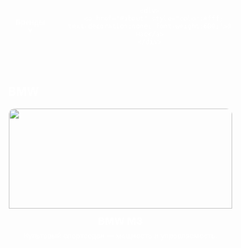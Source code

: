 <!DOCTYPE html>
<html lang="ru">
<head>
<meta charset="utf-8" />
<meta name="viewport" content="width=device-width,initial-scale=1" />
<title>Атмосферная галерея — 27 машин</title>
<style>
  :root{
    --accent:#ffcc00;
    --bg-overlay: rgba(0,0,0,0.6);
    --card-bg: rgba(255,255,255,0.06);
  }
  *{box-sizing:border-box}
  body{
    margin:0;
    font-family: Inter, Arial, sans-serif;
    background: url('https://img.freepik.com/premium-photo/side-view-asphalt-road-sunny-summer-day_265223-8810.jpg') center/cover fixed no-repeat;
    color:#fff;
    -webkit-font-smoothing:antialiased;
    -moz-osx-font-smoothing:grayscale;
  }

  /* top bar compact: Brands dropdown + About link */
  header{
    position:fixed; left:0; right:0; top:0;
    z-index:2000;
    display:flex;
    justify-content:center;
    padding:10px 16px;
    background: linear-gradient(180deg, rgba(0,0,0,0.6), rgba(0,0,0,0.25));
    backdrop-filter: blur(6px);
  }
  .topbar{
    width:100%;
    max-width:1200px;
    display:flex;
    align-items:center;
    gap:14px;
    justify-content:space-between;
  }
  .brand-btn{
    background:transparent;
    border:1px solid rgba(255,255,255,0.08);
    color:#fff;
    padding:8px 12px;
    border-radius:10px;
    cursor:pointer;
    font-weight:600;
  }
  .brand-btn:hover{ color:var(--accent); border-color:var(--accent); }

  /* dropdown */
  .dropdown{
    position:relative;
    display:inline-block;
  }
  .dropdown-menu{
    position:absolute;
    left:0; top:calc(100% + 10px);
    background:#0f0f0f;
    border-radius:10px;
    padding:10px;
    min-width:220px;
    box-shadow: 0 12px 30px rgba(0,0,0,0.6);
    display:none;
  }
  .dropdown-menu a{
    display:block;
    color:#fff;
    text-decoration:none;
    padding:8px 10px;
    border-radius:8px;
  }
  .dropdown-menu a:hover{ background:rgba(255,255,255,0.03); color:var(--accent); }

  /* page sections */
  main{ padding-top:72px; } /* space for header */
  section{
    padding:80px 20px;
    min-height:100vh;
    background: linear-gradient(180deg, rgba(0,0,0,0.16), rgba(0,0,0,0.6));
  }
  .wrap{ max-width:1200px; margin:0 auto; }

  h1.section-title{
    text-align:center;
    font-size:34px;
    margin:8px 0 26px;
    letter-spacing:1px;
  }

  /* gallery cards */
  .gallery{
    display:grid;
    grid-template-columns: repeat(auto-fit, minmax(260px,1fr));
    gap:20px;
  }
  .card{
    background:var(--card-bg);
    border-radius:12px;
    overflow:hidden;
    cursor:pointer;
    transition: transform .25s ease, box-shadow .25s ease;
    border:1px solid rgba(255,255,255,0.05);
    display:flex;
    flex-direction:column;
    height:100%;
  }
  .card:hover{
    transform: translateY(-8px);
    box-shadow: 0 18px 40px rgba(0,0,0,0.6), 0 0 30px rgba(255,204,0,0.06);
  }
  .card img.thumb{
    width:100%;
    height:180px;
    object-fit:cover;
    display:block;
    filter: saturate(1.02) contrast(1.02);
  }
  .card .card-body{
    padding:12px 14px 18px;
    display:flex;
    flex-direction:column;
    gap:8px;
    flex:1;
  }
  .card h3{ margin:0; font-size:18px; text-align:center; }
  .card p.short{ margin:0; font-size:13px; color:rgba(255,255,255,0.9); text-align:center; }

  /* modal */
  .modal{
    position:fixed; inset:0;
    display:none;
    z-index:3000;
    align-items:center; justify-content:center;
    background: linear-gradient(180deg, rgba(0,0,0,0.6), rgba(0,0,0,0.9));
    padding:20px;
  }
  .modal.show{ display:flex; }
  .modal-card{
    width:100%; max-width:960px;
    background:linear-gradient(180deg,#121212,#0f0f0f);
    border-radius:12px;
    overflow:hidden;
    box-shadow:0 30px 80px rgba(0,0,0,0.7);
  }
  .modal-top img{
    width:100%; height:380px; object-fit:cover; display:block;
  }
  .modal-body{
    padding:18px 20px 26px;
    color:#f2f2f2;
  }
  .modal-title{
    display:flex; align-items:center; gap:12px; margin:0 0 8px;
  }
  .modal-title img.logo{
    width:52px; height:52px; object-fit:contain; border-radius:8px; background:rgba(255,255,255,0.03); padding:6px;
  }
  .modal-desc{ white-space:pre-line; line-height:1.6; color:#e9e9e9; margin:8px 0 12px; }
  .specs{
    display:flex; gap:18px; flex-wrap:wrap; margin-top:6px;
  }
  .spec{
    background: rgba(255,255,255,0.03);
    padding:10px 12px;
    border-radius:8px;
    min-width:140px;
    font-size:14px;
  }
  .modal-close{
    position:absolute; right:14px; top:10px; font-size:28px; color:var(--accent); cursor:pointer;
    z-index:5;
  }

  /* about */
  .about{ text-align:center; font-size:18px; line-height:1.6; max-width:900px; margin:0 auto; color:#f5f5f5; }
  .socials{ margin-top:12px; display:flex; justify-content:center; gap:14px; }
  .socials a{ color:var(--accent); font-weight:700; text-decoration:none; }

  /* responsive */
  @media (max-width:720px){
    .modal-top img{ height:220px; }
    .modal-title img.logo{ width:42px; height:42px; }
    header{ padding:8px; }
  }
</style>
</head>
<body>

<header>
  <div class="topbar wrap">
    <div style="display:flex; gap:12px; align-items:center;">
      <button class="brand-btn" id="brandsBtn">Бренды ▾</button>
      <div class="dropdown" id="brandsDropdown">
        <div class="dropdown-menu" id="brandsMenu">
          <a href="#bmw" data-target="#bmw">BMW</a>
          <a href="#lexus" data-target="#lexus">Lexus</a>
          <a href="#mercedes" data-target="#mercedes">Mercedes</a>
          <a href="#audi" data-target="#audi">Audi</a>
          <a href="#toyota" data-target="#toyota">Toyota</a>
          <a href="#ferrari" data-target="#ferrari">Ferrari</a>
          <a href="#porsche" data-target="#porsche">Porsche</a>
          <a href="#lamborghini" data-target="#lamborghini">Lamborghini</a>
          <a href="#bugatti" data-target="#bugatti">Bugatti</a>
        </div>
      </div>
    </div>

    <div>
      <a href="#about" style="color:#fff; text-decoration:none; font-weight:600;">О нас</a>
    </div>
  </div>
</header>

<main>
  <!-- BMW -->
  <section id="bmw">
    <div class="wrap">
      <h1 class="section-title">BMW</h1>
      <div class="gallery">
        <div class="card" onclick="openModal(
          'BMW M3',
          'https://a.d-cd.net/bb68a76s-1920.jpg',
          'https://upload.wikimedia.org/wikipedia/commons/4/44/BMW.svg',
          'BMW M3 — спортивный седан, сочетающий комфорт и трековые свойства. Культовый M-эмблемой и агрессивной динамикой.',
          '3.0L TwinTurbo I6',
          '≈ 0–100 км/ч за 4.1 с • макс ~250–290 км/ч',
          '$80,000 — $120,000',
          '2021')">
          <img class="thumb" src="https://images.pistonheads.com/nimg/43852/_DSF3440-Edit.jpg" alt="">
          <div class="card-body">
            <h3>BMW M3</h3>
            <p class="short">Культовый спортседан — мощность и управляемость.</p>
          </div>
        </div>

        <div class="card" onclick="openModal(
          'BMW i8',
          'https://autotesla.ru/wp-content/uploads/2015/04/tehnicheskii-vid-bmw-i8.jpg',
          'https://upload.wikimedia.org/wikipedia/commons/4/44/BMW.svg',
          'BMW i8 — гибридный спорткар с футуристичным дизайном и дверьми-бабочками. Экономичность в сочетании со спортивными качествами.',
          'Гибрид: бензин + электромотор',
          '≈ 0–100 км/ч за 4.4 с • макс ~250 км/ч',
          '$140,000 — $170,000',
          '2019')">
          <img class="thumb" src="https://encrypted-tbn0.gstatic.com/images?q=tbn:ANd9GcTRppVyTkCHSJ74FM2oKID8y-x1xLuOV9M9YQ&s" alt="">
          <div class="card-body">
            <h3>BMW i8</h3>
            <p class="short">Гибридное спортивное купе с необычным дизайном.</p>
          </div>
        </div>

        <div class="card" onclick="openModal(
          'BMW X6',
          'https://encrypted-tbn0.gstatic.com/images?q=tbn:ANd9GcQIVW5wsYLJJ0_tKZPiocP9HKIRkQanJY1gHQ&s',
          'https://upload.wikimedia.org/wikipedia/commons/4/44/BMW.svg',
          'BMW X6 — спортивный кроссовер купе-класса. Сочетает мощность, роскошь и внедорожные возможности.',
          'V6 / V8 turbos (в зависимости от версии)',
          'макс ~250–290 км/ч',
          '$70,000 — $130,000',
          '2020')">
          <img class="thumb" src="https://s1.autorating.ru/upload/medialibrary/5a6/5a638c2d68dcda6b991ff1c1b40f5532.jpg" alt="">
          <div class="card-body">
            <h3>BMW X6</h3>
            <p class="short">Спортивный купе-кроссовер — стиль и мощь.</p>
          </div>
        </div>
      </div>
    </div>
  </section>

  <!-- LEXUS -->
  <section id="lexus">
    <div class="wrap">
      <h1 class="section-title">Lexus</h1>
      <div class="gallery">
        <div class="card" onclick="openModal(
          'Lexus LFA',
          'https://a.d-cd.net/fc52f6s-960.jpg',
          'https://hdpic.club/uploads/posts/2021-11/1636782491_4-hdpic-club-p-znak-leksus-7.jpg',
          'Lexus LFA — редкий суперкар с V10, выдающий неповторимый звук и высокую отзывчивость двигателя.',
          '4.8L V10',
          'макс ≈ 325 км/ч',
          '$375,000 — $500,000 (все примерные цены для рынка)',
          '2012')">
          <img class="thumb" src="https://blog.consumerguide.com/wp-content/uploads/sites/2/2020/03/3943499_orig.jpg" alt="">
          <div class="card-body">
            <h3>Lexus LFA</h3>
            <p class="short">Японский суперкар — звук и редкость.</p>
          </div>
        </div>

        <div class="card" onclick="openModal(
          'Lexus LC500',
          'https://st.club-lexus.ru/attach/u/250755c43a52ad1a8673c6ec42072516.jpg',
          'https://hdpic.club/uploads/posts/2021-11/1636782491_4-hdpic-club-p-znak-leksus-7.jpg',
          'Lexus LC500 — премиальное купе с атмосферным V8, элегантностью и качеством салона.',
          '5.0L V8',
          '≈ 0–100 км/ч за 4.7 с • макс ~270 км/ч',
          '$92,000 — $110,000',
          '2021')">
          <img class="thumb" src="https://media.ed.edmunds-media.com/lexus/ls-500/2021/oem/2021_lexus_ls-500_sedan_base_fq_oem_3_1600.jpg" alt="">
          <div class="card-body">
            <h3>Lexus LC500</h3>
            <p class="short">Красивое премиум-купе с V8.</p>
          </div>
        </div>

        <div class="card" onclick="openModal(
          'Lexus RX',
          'https://avatars.mds.yandex.net/get-autoru-vos/2179989/df9a4ba27a7906de0acfd18227b45623/456x342',
          'https://hdpic.club/uploads/posts/2021-11/1636782491_4-hdpic-club-p-znak-leksus-7.jpg',
          'Lexus RX — премиальный кроссовер, известный комфортом и надежностью, популярный в семьях.',
          '2.0L / 3.5L / гибридные варианты',
          'макс ~200–230 км/ч (в зависимости от версии)',
          '$45,000 — $75,000',
          '2020')">
          <img class="thumb" src="https://st.club-lexus.ru/attach/u/872adc057268a5bf6b371aa27709454c.jpg" alt="">
          <div class="card-body">
            <h3>Lexus RX</h3>
            <p class="short">Комфортный премиум-кроссовер для семьи.</p>
          </div>
        </div>
      </div>
    </div>
  </section>

  <!-- MERCEDES -->
  <section id="mercedes">
    <div class="wrap">
      <h1 class="section-title">Mercedes</h1>
      <div class="gallery">
        <div class="card" onclick="openModal(
          'Mercedes-AMG GT',
          'https://thumbs.dreamstime.com/z/%D0%B4%D0%B2%D0%B8%D0%B3%D0%B0%D1%82%D0%B5%D0%BB%D1%8C-coupe-%D0%BC%D0%B5%D1%80%D1%81%D0%B5%D0%B4%D0%B5%D1%81-amg-gt-c-117239294.jpg',
          'https://upload.wikimedia.org/wikipedia/commons/9/90/Mercedes-Logo.svg',
          'AMG GT — спортивное купе от Mercedes-AMG, ориентированное на драйверов и трек.',
          '4.0L V8 Biturbo',
          '≈ 0–100 км/ч за 3.6–4.0 с • макс ~310 км/ч',
          '$115,000 — $160,000',
          '2020')">
          <img class="thumb" src="https://sales.mercedes-olimp-neva.ru/images/gallery/gallery_model_cars/image_10_11.jpg" alt="">
          <div class="card-body">
            <h3>Mercedes-AMG GT</h3>
            <p class="short">Спорткупе с характером AMG.</p>
          </div>
        </div>

        <div class="card" onclick="openModal(
          'Mercedes G-Class',
          'https://img.mercedes-benz-kiev.com/data/news/325-novi-modeli-mercedes-benz-g-class-ta-mercedes-amg-g-63-2024-roku/novi-modeli-mercedes-benz-g-class-ta-mercedes-amg-g-63-2024-roku-14.jpg',
          'https://upload.wikimedia.org/wikipedia/commons/9/90/Mercedes-Logo.svg',
          'G-Class — легендарный внедорожник, сочетает проходимость и премиум-интерьер.',
          'V8 (в большинстве современных версий)',
          'макс ~210–240 км/ч (в завис. от версии)',
          '$130,000 — $200,000',
          '2021')">
          <img class="thumb" src="https://img.mercedes-benz-kiev.com/data/news/39-novyy-mercedes-benz-g-class-v-kieve-sostoyalas-ofitsialnaya-premera/mercedes-benz-g-63-1.jpg" alt="">
          <div class="card-body">
            <h3>Mercedes G-Class</h3>
            <p class="short">Роскошный и брутальный внедорожник.</p>
          </div>
        </div>

        <div class="card" onclick="openModal(
          'Mercedes C63 AMG',
          'https://avatars.mds.yandex.net/get-autoru-vos/2027711/9489956784fe55f156ee82b490f33437/456x342',
          'https://upload.wikimedia.org/wikipedia/commons/9/90/Mercedes-Logo.svg',
          'C63 AMG — компактный спортивный седан, создаёт много удовольствия у водителя.',
          '4.0L V8 Biturbo',
          '≈ 0–100 км/ч за ~3.9–4.2 с',
          '$70,000 — $90,000',
          '2019')">
          <img class="thumb" src="https://avatars.mds.yandex.net/get-autoru-vos/1981494/5b1d7be6fdf9d113c0822199efdaea98/456x342" alt="">
          <div class="card-body">
            <h3>Mercedes C63 AMG</h3>
            <p class="short">Мал, но свиреп — эмоции и мощь.</p>
          </div>
        </div>
      </div>
    </div>
  </section>

  <!-- AUDI -->
  <section id="audi">
    <div class="wrap">
      <h1 class="section-title">Audi</h1>
      <div class="gallery">
        <div class="card" onclick="openModal(
          'Audi R8',
          'https://vvm-auto.ru/images/VVM-AUTO/TEST-REWIEWS/Audi/Audi-R8/Audi-R8-8.jpg',
          'https://avtozaryad.ru/upload/iblock/c15/g73bwu2i50zx2ct3gxsdk5248x1vc15h.png',
          'Audi R8 — суперкар с V10 и системой quattro, отличный баланс технологий и драйва.',
          'V10',
          '≈ 0–100 км/ч за 3.4–3.6 с • макс ~330 км/ч',
          '$170,000 — $210,000',
          '2020')">
          <img class="thumb" src="https://i.infocar.ua/i/12/5834/1200x630.jpg" alt="">
          <div class="card-body">
            <h3>Audi R8</h3>
            <p class="short">Суперкар с V10 и отличной электроникой.</p>
          </div>
        </div>

        <div class="card" onclick="openModal(
          'Audi RS6',
          'https://vvm-auto.ru/images/VVM-AUTO/OPIT_EKSPLYATACI/AUDI/Audi-RS6-C5/Audi-RS6-C5-6.jpg',
          'https://avtozaryad.ru/upload/iblock/c15/g73bwu2i50zx2ct3gxsdk5248x1vc15h.png',
          'RS6 Avant — быстрый универсал, сочетающий практичность и супер-динамику.',
          '4.0L V8 Biturbo',
          '≈ 0–100 км/ч за ~3.6 с',
          '$110,000 — $140,000',
          '2021')">
          <img class="thumb" src="https://gogetcar.ru/upload/uf/e30/vd84e5fsffbegq9ftoztzytc0bmwi0n1/_Audi_RS6_Avant_Header.jpg" alt="">
          <div class="card-body">
            <h3>Audi RS6</h3>
            <p class="short">Универсал-убийца — скорость и практичность.</p>
          </div>
        </div>

        <div class="card" onclick="openModal(
          'Audi TT',
          'https://auto2020.ru/images/Leg/Audi/Audi_TT/Audi_TT_9.jpg',
          'https://avtozaryad.ru/upload/iblock/c15/g73bwu2i50zx2ct3gxsdk5248x1vc15h.png',
          'Audi TT — компактное стильное купе с хорошей управляемостью.',
          '2.0L Turbo / 4-cyl',
          'макс ~250–260 км/ч',
          '$50,000 — $70,000',
          '2019')">
          <img class="thumb" src="https://lh6.googleusercontent.com/proxy/oKeIqnWiXI9DfKZvKpF7bxOfmQ9eB2CHrbC6LxwF5fzQGx3lifOb1CVtUMKUzv6SGoT_XrFcaOO-1JXNXNQ" alt="">
          <div class="card-body">
            <h3>Audi TT</h3>
            <p class="short">Лаконичное купе с фирменным стилем.</p>
          </div>
        </div>
      </div>
    </div>
  </section>

  <!-- TOYOTA -->
  <section id="toyota">
    <div class="wrap">
      <h1 class="section-title">Toyota</h1>
      <div class="gallery">
        <div class="card" onclick="openModal(
          'Toyota Supra',
          'https://avatars.mds.yandex.net/get-vertis-journal/4466156/11.jpg_1626941449354/orig',
          'https://encrypted-tbn0.gstatic.com/images?q=tbn:ANd9GcQ6J3ZeasQVcQXVD8UcpziS9swsImjkebATYA&s',
          'Toyota Supra — спортивное купе с японской историей и хорошей динамикой.',
          '3.0L Turbo',
          '≈ 0–100 км/ч за 4.1–4.3 с',
          '$50,000 — $60,000',
          '1995')">
          <img class="thumb" src="https://avatars.mds.yandex.net/get-autoru-vos/1980785/65b98a46458d4c4189767e6c76a81039/456x342" alt="">
          <div class="card-body">
            <h3>Toyota Supra</h3>
            <p class="short">Спортивное купе в духе JDM-легенд.</p>
          </div>
        </div>

        <div class="card" onclick="openModal(
          'Toyota Camry70',
          'https://kolesa-photos.kcdn.online/kolesa-newautomodels/608a85118e5776001b55a6f2/56/full.jpg',
          'https://encrypted-tbn0.gstatic.com/images?q=tbn:ANd9GcQ6J3ZeasQVcQXVD8UcpziS9swsImjkebATYA&s',
          'Camry — один из красивых модели Toyota',
          '3.5L',
          '≈ 0–100 км/ч за ~7-7.5 с',
          '$15,500 - $25,000',
          '2020')">
          <img class="thumb" src="https://bestrental.com.ua/wp-content/uploads/2024/04/7-img_4368_1.jpg" alt="">
          <div class="card-body">
            <h3>Toyota Camry 70</h3>
            <p class="short">Красивый и универсал седан из марки Toyota</p>
          </div>
        </div>

        <div class="card" onclick="openModal(
          'Toyota Land Cruiser',
          'https://auto.ironhorse.ru/wp-content/uploads/2012/04/Land-Cruiser-200-motor-diesel.jpg',
          'https://encrypted-tbn0.gstatic.com/images?q=tbn:ANd9GcQ6J3ZeasQVcQXVD8UcpziS9swsImjkebATYA&s',
          'Land Cruiser — легендарный внедорожник, незаменимый в экспедициях и дальних путешествиях.',
          '4.5L / V8 (в разных версиях)',
          'макс ~180–200 км/ч (зависит от версии)',
          '$60,000 — $90,000',
          '2019')">
          <img class="thumb" src="https://lh3.googleusercontent.com/proxy/biZuaKY6E2-YjviRb-qv7xHjq2ENa6KkiX745OFpoyXM9IZj2uRAbFZVWWtHHClH-cSUivgLC23uw_pabRMdMV-VEpgjR8EfD6uDJZYkTmhw17l8A0RaNUndiLP7xb4142ROkkEWVpFUrU75DY6q2uRt" alt="">
          <div class="card-body">
            <h3>Toyota Land Cruiser</h3>
            <p class="short">Надёжен в любых условиях — выбор для путешествий.</p>
          </div>
        </div>
      </div>
    </div>
  </section>

  <!-- FERRARI -->
  <section id="ferrari">
    <div class="wrap">
      <h1 class="section-title">Ferrari</h1>
      <div class="gallery">
        <div class="card" onclick="openModal(
          'Ferrari F8 Tributo',
          'https://i.infocar.ua/img/mats/11448/ins/1641991051901.jpg',
          'https://encrypted-tbn0.gstatic.com/images?q=tbn:ANd9GcRKe4UxIL8x6Nk2NZp2l5yWkPASZPpcQZc3Tg&s',
          'F8 — динамичный суперкар с итальянским характером и отличной аэродинамикой.',
          '3.9L V8 TwinTurbo',
          '≈ 0–100 км/ч за ~2.9–3.0 с • макс ~340 км/ч',
          '$280,000 — $350,000',
          '2020')">
          <img class="thumb" src="https://encrypted-tbn0.gstatic.com/images?q=tbn:ANd9GcRer50z_ft_ug3TLz3qpqWWMlApZYi_IT3j1g&s" alt="">
          <div class="card-body">
            <h3>Ferrari F8</h3>
            <p class="short">Итальянский суперкар — характер и звук V8.</p>
          </div>
        </div>

        <div class="card" onclick="openModal(
          'Ferrari 488',
          'https://hips.hearstapps.com/hmg-prod/images/2019-ferrari-488-pista-inline5-1528489338.jpg',
          'https://encrypted-tbn0.gstatic.com/images?q=tbn:ANd9GcRKe4UxIL8x6Nk2NZp2l5yWkPASZPpcQZc3Tg&s',
          '488 — турбированная эра Ferrari: мощность и точная управляемость.',
          '3.9L V8 TwinTurbo',
          '≈ 0–100 км/ч за ~3.0 с',
          '$250,000 — $330,000',
          '2018')">
          <img class="thumb" src="https://s0.rbk.ru/v6_top_pics/ampresize/media/img/8/38/755204094731388.jpg" alt="">
          <div class="card-body">
            <h3>Ferrari 488</h3>
            <p class="short">Турбо-эпоха Ferrari — баланс мощности и управляемости.</p>
          </div>
        </div>

        <div class="card" onclick="openModal(
          'Ferrari LaFerrari',
          'https://all-andorra.com/wp-content/uploads/2016/10/ferrari-laferrari-best-car-engine.jpg',
          'https://encrypted-tbn0.gstatic.com/images?q=tbn:ANd9GcRKe4UxIL8x6Nk2NZp2l5yWkPASZPpcQZc3Tg&s',
          'LaFerrari — гибридный гиперкар, ограниченная серия для коллекционеров.',
          'Гибрид V12 + электромотор',
          'макс очень высокий, более 350+ миль/ч (ограничения), практические значения — экстремальные',
          'несколько миллионов $ (в зависимости от рынка)',
          '2014')">
          <img class="thumb" src="https://hdpic.club/uploads/posts/2021-11/1636459273_8-hdpic-club-p-ferrari-laferrari-14.jpg" alt="">
          <div class="card-body">
            <h3>Ferrari LaFerrari</h3>
            <p class="short">Эксклюзивный гибридный гиперкар — вершина инженерии.</p>
          </div>
        </div>
      </div>
    </div>
  </section>

  <!-- PORSCHE -->
  <section id="porsche">
    <div class="wrap">
      <h1 class="section-title">Porsche</h1>
      <div class="gallery">
        <div class="card" onclick="openModal(
          'Porsche 911',
          'https://i.bstr.es/highmotor/2024/07/img_6-1280x720.jpg',
          'https://koleso.ru/articles/wp-content/uploads/2023/11/%D0%9B%D0%BE%D0%B3%D0%BE%D1%82%D0%B8%D0%BF-PORSCHE.jpg',
          '911 — классика Porsche: оппозитный двигатель, идеальная управляемость и длинная история успеха.',
          'Оппозитный 6-цилиндровый',
          'зависит от модификации; трековые версии очень быстры',
          '$100,000 — $250,000',
          '2020')">
          <img class="thumb" src="https://robbreport.com/wp-content/uploads/2024/11/turboremastered06.jpg?w=1024" alt="">
          <div class="card-body">
            <h3>Porsche 911</h3>
            <p class="short">Классика спортивных автомобилей с узнаваемым силуэтом.</p>
          </div>
        </div>

        <div class="card" onclick="openModal(
          'Porsche Taycan',
          'https://encrypted-tbn0.gstatic.com/images?q=tbn:ANd9GcTWS3bYZJeYBpcDY8Z1O6YL-UnoCqP-3itBLA&s',
          'https://koleso.ru/articles/wp-content/uploads/2023/11/%D0%9B%D0%BE%D0%B3%D0%BE%D1%82%D0%B8%D0%BF-PORSCHE.jpg',
          'Taycan — электрический спорткар Porsche: молниеносный отклик и премиальный салон.',
          'Электродвигатели (полный привод)',
          'быстрая разгонная динамика; макс зависит от версии',
          '$120,000 — $185,000',
          '2021')">
          <img class="thumb" src="https://i.infocar.ua/i/2/5980/114971/1920x.jpg" alt="">
          <div class="card-body">
            <h3>Porsche Taycan</h3>
            <p class="short">Первый полноценный электрокар Porsche с драйверским характером.</p>
          </div>
        </div>

        <div class="card" onclick="openModal(
          'Porsche Panamera',
          'https://encrypted-tbn0.gstatic.com/images?q=tbn:ANd9GcQgg0T2f8F5c1-mCNckdeDR3L-ubWiKLPzXgA&s',
          'https://koleso.ru/articles/wp-content/uploads/2023/11/%D0%9B%D0%BE%D0%B3%D0%BE%D1%82%D0%B8%D0%BF-PORSCHE.jpg',
          'Panamera — люкс-спортседан, сочетающий комфорт и спортивную динамику.',
          'V6 / V8 / гибридные варианты',
          'динамика высокого уровня для седана',
          '$90,000 — $180,000',
          '2019')">
          <img class="thumb" src="https://avtorinok.ru/cache/storage/photo/pics/porsche/panamera/211992-gthumb-gwdata640-ghdata480-gfitdatacrop.jpg" alt="">
          <div class="card-body">
            <h3>Porsche Panamera</h3>
            <p class="short">Спортивный роскошный седан с драйверским уклоном.</p>
          </div>
        </div>
      </div>
    </div>
  </section>

  <!-- LAMBORGHINI -->
  <section id="lamborghini">
    <div class="wrap">
      <h1 class="section-title">Lamborghini</h1>
      <div class="gallery">
        <div class="card" onclick="openModal(
          'Lamborghini Huracan',
          'https://auto.ironhorse.ru/wp-content/uploads/2020/01/huracan-evo-motor.jpg',
          'https://i.pinimg.com/736x/f2/b1/2d/f2b12dfc3534889801734e4518be4356.jpg',
          'Huracan — яркий итальянский суперкар с V10 и острым дизайном.',
          'V10',
          '≈ 0–100 км/ч за ~2.9–3.2 с',
          '$200,000 — $300,000',
          '2020')">
          <img class="thumb" src="https://www.a777aa77.ru/upload/2018-lamborghini-huracan-performante-c.jpg" alt="">
          <div class="card-body">
            <h3>Lamborghini Huracan</h3>
            <p class="short">Агрессивный дизайн и мощный V10.</p>
          </div>
        </div>

        <div class="card" onclick="openModal(
          'Lamborghini Aventador',
          'https://encrypted-tbn0.gstatic.com/images?q=tbn:ANd9GcT6OvSQ-niLzrWczi8QvHYoHoV01Y-IoQUHPA&s',
          'https://i.pinimg.com/736x/f2/b1/2d/f2b12dfc3534889801734e4518be4356.jpg',
          'Aventador — флагман с V12 и экстремальным обликом.',
          'V12',
          'макс очень высокий; разгон молниеносный',
          '$400,000 — $600,000',
          '2019')">
          <img class="thumb" src="https://autoreview.ru/images/Article/1674/Article_167421_860_575.jpg" alt="">
          <div class="card-body">
            <h3>Lamborghini Aventador</h3>
            <p class="short">Флагманский V12 суперкар — эффект и скорость.</p>
          </div>
        </div>

        <div class="card" onclick="openModal(
          'Lamborghini Urus',
          'https://grandcar.kz/wp-content/uploads/2024/11/key_key21_364234.jpg',
          'https://i.pinimg.com/736x/f2/b1/2d/f2b12dfc3534889801734e4518be4356.jpg',
          'Urus — высокопроизводительный SUV, сочетает комфорт и спортивные качества.',
          'V8 TwinTurbo',
          'макс ~305 км/ч (в зависимости от версии)',
          '$200,000 — $250,000',
          '2021')">
          <img class="thumb" src="https://encrypted-tbn0.gstatic.com/images?q=tbn:ANd9GcRBTo8xwsImFhZ14DdVbKnRKDpP_v3m75-koA&s" alt="">
          <div class="card-body">
            <h3>Lamborghini Urus</h3>
            <p class="short">Спортивный ультра-SUV от Lamborghini.</p>
          </div>
        </div>
      </div>
    </div>
  </section>

  <!-- BUGATTI -->
  <section id="bugatti">
    <div class="wrap">
      <h1 class="section-title">Bugatti</h1>
      <div class="gallery">
        <div class="card" onclick="openModal(
          'Bugatti Chiron',
          'https://i.redd.it/m51s2dzb7nm21.jpg',
          'https://avatars.mds.yandex.net/i?id=59d115b21438af1cb33e72e89634fd76-4578360-images-thumbs&n=13',
          'Chiron — гиперкар с W16 и невероятными показателями мощности и скорости.',
          'W16',
          'макс свыше 400 км/ч (в зависимости от версии)',
          '$2,500,000 — $3,500,000',
          '2019')">
          <img class="thumb" src="https://encrypted-tbn0.gstatic.com/images?q=tbn:ANd9GcS4DvP15UTfO_lVBAFXSJGpT9ya6OjMy3Wm-A&s" alt="">
          <div class="card-body">
            <h3>Bugatti Chiron</h3>
            <p class="short">Одна из самых мощных и быстрых серийных машин в мире.</p>
          </div>
        </div>

        <div class="card" onclick="openModal(
          'Bugatti Veyron',
          'https://autoiwc.ru/images/bugatti/bugatti-veyron_8.webp',
          'https://avatars.mds.yandex.net/i?id=59d115b21438af1cb33e72e89634fd76-4578360-images-thumbs&n=13',
          'Veyron — легендарный прорывной гиперкар своего времени, ломал рекорды скорости.',
          'W16',
          'макс до ~407+ км/ч (в зависимости от модификации)',
          '$1,700,000+ (в зависимости от редкости)',
          '2010')">
          <img class="thumb" src="https://encrypted-tbn0.gstatic.com/images?q=tbn:ANd9GcQcPRRxVdXIZJh8fokGSfqKZPbnkqGP2qTQFg&s" alt="">
          <div class="card-body">
            <h3>Bugatti Veyron</h3>
            <p class="short">Революционный гиперкар — прорыв в скорости и инженерии.</p>
          </div>
        </div>

        <div class="card" onclick="openModal(
          'Bugatti Centodieci',
          'https://auto.vercity.ru/img/news/2018/09/11/1536644303.jpg',
          'https://avatars.mds.yandex.net/i?id=59d115b21438af1cb33e72e89634fd76-4578360-images-thumbs&n=13',
          'Centodieci — очень ограниченная серия, эксклюзив для коллекционеров.',
          'W16',
          'показатели экстремальные, акцент на эксклюзивность',
          'несколько миллионов $',
          '2021')">
          <img class="thumb" src="https://encrypted-tbn0.gstatic.com/images?q=tbn:ANd9GcQTa0rOhghU-W6_hv9JTRiMcZ5cZE1Uh9sfYw&s" alt="">
          <div class="card-body">
            <h3>Bugatti Centodieci</h3>
            <p class="short">Эксклюзивный гиперкар ограниченной серии.</p>
          </div>
        </div>
      </div>
    </div>
  </section>

  <!-- ABOUT -->
  <section id="about">
    <div class="wrap">
      <h1 class="section-title">О нас</h1>
      <div class="about">
        <p>Привет! Меня зовут <b>Байқоныс</b>.<br>
        Это моя атмосферная мини-галерея автомобилей — здесь собрано 27 моделей от 9 брендов. Я сделал этот проект как практику по веб-дизайну и чтобы делиться любимыми машинами.</p>
        <div class="socials">
          <a href="https://www.instagram.com/ba1kony8__?igsh=cmZwYXZ5NGd3NXNu&utm_source=qr" target="_blank">Instagram — @ba1kony8__</a>
        </div>
      </div>
    </div>
  </section>
</main>

<!-- Modal -->
<div id="modal" class="modal" onclick="if(event.target===this) closeModal()">
  <div class="modal-card" role="dialog" aria-modal="true">
    <div style="position:relative;">
      <span class="modal-close" onclick="closeModal()">×</span>
      <div class="modal-top">
        <img id="modalImg" src="" alt="car image">
      </div>
    </div>
    <div class="modal-body">
      <h2 class="modal-title"><img id="modalLogo" class="logo" src="" alt="logo"><span id="modalTitle">Название</span></h2>
      <div id="modalDesc" class="modal-desc">Описание...</div>
      <div class="specs">
        <div class="spec"><strong>Двигатель:</strong> <span id="specEngine"></span></div>
        <div class="spec"><strong>Разгон/скорость:</strong> <span id="specSpeed"></span></div>
        <div class="spec"><strong>Цена:</strong> <span id="specPrice"></span></div>
        <div class="spec"><strong>Год:</strong> <span id="specYear"></span></div>
      </div>
    </div>
  </div>
</div>

<script>
  // dropdown brands toggle
  const btn = document.getElementById('brandsBtn');
  const menu = document.getElementById('brandsMenu');
  btn.addEventListener('click', ()=> {
    menu.style.display = menu.style.display === 'block' ? 'none' : 'block';
  });
  // close dropdown clicking outside
  document.addEventListener('click', (e)=>{
    if(!btn.contains(e.target) && !menu.contains(e.target)) menu.style.display = 'none';
  });
  // smooth scroll from dropdown links
  document.querySelectorAll('#brandsMenu a').forEach(a=>{
    a.addEventListener('click', (e)=>{
      e.preventDefault();
      const target = document.querySelector(a.getAttribute('data-target'));
      if(target){
        const y = target.getBoundingClientRect().top + window.scrollY - 70;
        window.scrollTo({top:y, behavior:'smooth'});
        menu.style.display='none';
      }
    });
  });

  // modal open/close
  function openModal(title, img, logo, desc, engine, speed, price, year){
    document.getElementById('modalImg').src = img;
    document.getElementById('modalLogo').src = logo;
    document.getElementById('modalTitle').textContent = title;
    document.getElementById('modalDesc').textContent = desc;
    document.getElementById('specEngine').textContent = engine;
    document.getElementById('specSpeed').textContent = speed;
    document.getElementById('specPrice').textContent = price;
    document.getElementById('specYear').textContent = year;
    document.getElementById('modal').classList.add('show');
    document.body.style.overflow = 'hidden';
  }
  function closeModal(){
    document.getElementById('modal').classList.remove('show');
    document.body.style.overflow = '';
  }
  document.addEventListener('keydown', (e)=> {
    if(e.key === 'Escape') closeModal();
  });

  // ensure images are visible in modal (preload minimal)
  // (nothing extra needed; setting src before showing modal is enough)
</script>

</body>
</html>
